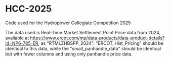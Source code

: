 # HCC-2025
Code used for the Hydropower Collegiate Competition 2025

The data used is Real-Time Market Settlement Point Price data from 2024, available at https://www.ercot.com/mp/data-products/data-product-details?id=NP6-785-ER, as "RTMLZHBSPP_2024". "ERCOT_Hist_Pricing" should be identical to this data, while the "small_panhandle_data" should be identical but with fewer columns and using only panhandle price data.
